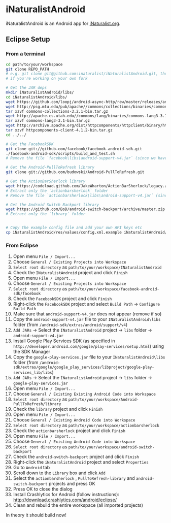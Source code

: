# iNaturalistAndroid

iNaturalistAndroid is an Android app for [iNaturalist.org](http://www.inaturalist.org).

## Eclipse Setup

### From a terminal

```bash
cd path/to/your/workspace
git clone REPO_PATH
# e.g. git clone git@github.com:inaturalist/iNaturalistAndroid.git, though it will be different 
# if you're working on your own fork

# Get the JAR deps
mkdir iNaturalistAndroid/libs/
cd iNaturalistAndroid/libs/
wget https://github.com/loopj/android-async-http/raw/master/releases/android-async-http-1.3.1.jar
wget http://psg.mtu.edu/pub/apache//commons/collections/binaries/commons-collections-3.2.1-bin.tar.gz
tar xzvf commons-collections-3.2.1-bin.tar.gz
wget http://apache.cs.utah.edu//commons/lang/binaries/commons-lang3-3.1-bin.tar.gz
tar xzvf commons-lang3-3.1-bin.tar.gz
wget http://archive.apache.org/dist/httpcomponents/httpclient/binary/httpcomponents-client-4.1.2-bin.tar.gz
tar xzvf httpcomponents-client-4.1.2-bin.tar.gz
cd ../../

# Get the FacebookSDK
git clone git://github.com/facebook/facebook-android-sdk.git
./facebook-android-sdk/scripts/build_and_test.sh
# Remove the file `facebook\libs\android-support-v4.jar` (since we have a newer copy of that file within our iNat project)

# Get the Android-PullToRefresh library
git clone git://github.com/budowski/Android-PullToRefresh.git

# Get the ActionBarSherlock library
wget https://codeload.github.com/JakeWharton/ActionBarSherlock/legacy.zip/4.4.0
# Extract only the `actionbarsherlock` folder
# Remove the file `actionbarsherlock\libs\android-support-v4.jar` (since we have a newer copy of that file within our iNat project)

# Get the Android Switch Backport library
wget https://github.com/BoD/android-switch-backport/archive/master.zip
# Extract only the `library` folder


# Copy the example config file and add your own API keys etc
cp iNaturalistAndroid/res/values/config.xml.example iNaturalistAndroid/res/values/config.xml
```

### From Eclipse

1. Open menu `File / Import...`
1. Choose `General / Existing Projects into Workspace`
1. `Select root directory` as `path/to/your/workspace/INaturalistAndroid`
1. Check the `INaturalistAndroid` project and click `Finish`
1. Open menu `File / Import...`
1. Choose `General / Existing Projects into Workspace`
1. `Select root directory` as `path/to/your/workspace/facebook-android-sdk/facebook`
1. Check the `FacebookSDK` project and click `Finish`
1. Right-click the `FacebookSDK` project and select `Build Path` -> `Configure Build Path`
1. Make sure that `android-support-v4.jar` does not appear (remove if so)
1. Copy the `android-support-v4.jar` file to your `INaturalistAndroid\libs` folder (from `/android-sdk/extras/android/support/v4`)
1. `Add JARs` -> Select the `INaturalistAndroid` project -> `libs` folder -> `android-support-v4.jar`
1. Install Google Play Services SDK (as specified in `http://developer.android.com/google/play-services/setup.html`) using the SDK Manager
1. Copy the `google-play-services.jar` file to your `INaturalistAndroid\libs` folder (from `/android-sdk/extras/google/google_play_services/libproject/google-play-services_lib/libs`)
1. `Add JARs` -> Select the `INaturalistAndroid` project -> `libs` folder -> `google-play-services.jar`
1. Open menu `File / Import...`
1. Choose `General / Existing Existing Android Code into Workspace`
1. `Select root directory` as `path/to/your/workspace/Android-PullToRefresh/library`
1. Check the `library` project and click `Finish`
1. Open menu `File / Import...`
1. Choose `General / Existing Android Code into Workspace`
1. `Select root directory` as `path/to/your/workspace/actionbarsherlock`
1. Check the `actionbarsherlock` project and click `Finish`
1. Open menu `File / Import...`
1. Choose `General / Existing Android Code into Workspace`
1. `Select root directory` as `path/to/your/workspace/android-switch-backport`
1. Check the `android-switch-backport` project and click `Finish`
1. Right-click the `iNaturalistAndroid` project and select `Properties`
1. Go to `Android` tab
1. Scroll down to the `Library` box and click `Add`
1. Select the `actionbarsherlock` , `PullToRefresh-library` and `android-switch-backport` projects and press OK
1. Press OK to close the dialog
1. Install Crashlytics for Android (follow instructions): http://download.crashlytics.com/android/eclipse/
1. Clean and rebuild the entire workspace (all imported projects)

In theory it should build now!
